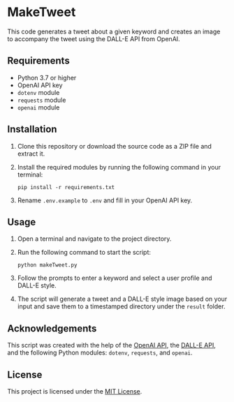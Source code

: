 # MakeTweet

This code generates a tweet about a given keyword and creates an image to accompany the tweet using the DALL-E API from OpenAI.

## Requirements

- Python 3.7 or higher
- OpenAI API key
- `dotenv` module
- `requests` module
- `openai` module

## Installation

1. Clone this repository or download the source code as a ZIP file and extract it.
2. Install the required modules by running the following command in your terminal:

    ```
    pip install -r requirements.txt
    ```

3. Rename `.env.example` to `.env` and fill in your OpenAI API key.

## Usage

1. Open a terminal and navigate to the project directory.
2. Run the following command to start the script:

    ```
    python makeTweet.py
    ```

3. Follow the prompts to enter a keyword and select a user profile and DALL-E style.
4. The script will generate a tweet and a DALL-E style image based on your input and save them to a timestamped directory under the `result` folder.

## Acknowledgements

This script was created with the help of the [OpenAI API](https://beta.openai.com/docs/), the [DALL-E API](https://openai.com/dall-e/), and the following Python modules: `dotenv`, `requests`, and `openai`.

## License

This project is licensed under the [MIT License](https://opensource.org/licenses/MIT).
